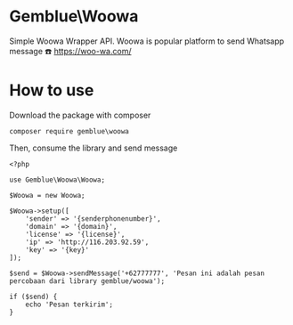 # Gemblue\Woowa

Simple Woowa Wrapper API. Woowa is popular platform to send Whatsapp message ☎️
https://woo-wa.com/

# How to use

Download the package with composer

```
composer require gemblue\woowa
```

Then, consume the library and send message

```
<?php

use Gemblue\Woowa\Woowa;

$Woowa = new Woowa;

$Woowa->setup([
    'sender' => '{senderphonenumber}',
    'domain' => '{domain}',
    'license' => '{license}',
    'ip' => 'http://116.203.92.59',
    'key' => '{key}'
]);

$send = $Woowa->sendMessage('+62777777', 'Pesan ini adalah pesan percobaan dari library gemblue/woowa');

if ($send) {
    echo 'Pesan terkirim';
}
```
